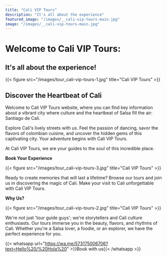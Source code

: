 ```yaml
---
title: "Cali VIP Tours"
description: "It's all about the experience"
featured_image: "/images/__cali-vip-tours-main.jpg"
image: "/images/__cali-vip-tours-main.jpg"
---
```


# Welcome to Cali VIP Tours:

## It's all about the experience!

{{< figure src="/images/tour_cali-vip-tours-1.jpg" title="Cali VIP Tours" >}}

## Discover the Heartbeat of Cali

Welcome to Cali VIP Tours website, where you can find key information about a vibrant city where culture and the heartbeat of Salsa fill the air: Santiago de Cali.

Explore Cali's lively streets with us. Feel the passion of dancing, savor the flavors of colombian cuisine, and uncover the hidden gems of this captivating city. Your adventure begins with Cali VIP Tours.

At Cali VIP Tours, we are your guides to the soul of this incredible place.

**Book Your Experience**

{{< figure src="/images/tour_cali-vip-tours-3.jpg" title="Cali VIP Tours" >}}

Ready to create memories that will last a lifetime? Browse our tours and join us in discovering the magic of Cali. Make your visit to Cali unforgettable with Cali VIP Tours.

**Why Us?**

{{< figure src="/images/tour_cali-vip-tours-2.jpg" title="Cali VIP Tours" >}}

We're not just 'tour guide guys'; we're storytellers and Cali culture enthusiasts. Our tours immerse you in the beauty, flavors, and rhythms of Cali. Whether you're a Salsa lover, a foodie, or an explorer, we have the perfect experience for you.

{{< whatsapp url="https://wa.me/573175006706?text=Hello%20/%20Hola%20" >}}Book with us{{< /whatsapp >}}
